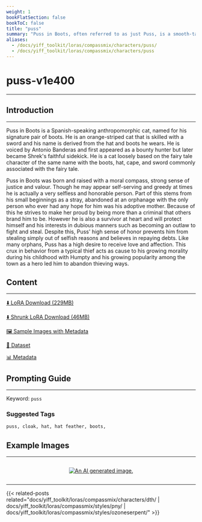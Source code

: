 ```yaml
---
weight: 1
bookFlatSection: false
bookToC: false
title: "puss"
summary: "Puss in Boots, often referred to as just Puss, is a smooth-talking, swashbuckling ginger-striped cat with a Spanish accent, skilled with a sword, and known for his charming personality and his ability to distract enemies with his \"cute eyes\"."
aliases:
  - /docs/yiff_toolkit/loras/compassmix/characters/puss/
  - /docs/yiff_toolkit/loras/compassmix/characters/puss
---
```


<!--markdownlint-disable MD025 MD033 -->

# puss-v1e400

---

## Introduction

---

Puss in Boots is a Spanish-speaking anthropomorphic cat, named for his signature pair of boots. He is an orange-striped cat that is skilled with a sword and his name is derived from the hat and boots he wears. He is voiced by Antonio Banderas and first appeared as a bounty hunter but later became Shrek's faithful sidekick. He is a cat loosely based on the fairy tale character of the same name with the boots, hat, cape, and sword commonly associated with the fairy tale.

Puss in Boots was born and raised with a moral compass, strong sense of justice and valour. Though he may appear self-serving and greedy at times he is actually a very selfless and honorable person. Part of this stems from his small beginnings as a stray, abandoned at an orphanage with the only person who ever had any hope for him was his adoptive mother. Because of this he strives to make her proud by being more than a criminal that others brand him to be. However he is also a survivor at heart and will protect himself and his interests in dubious manners such as becoming an outlaw to fight and steal. Despite this, Puss' high sense of honor prevents him from stealing simply out of selfish reasons and believes in repaying debts. Like many orphans, Puss has a high desire to receive love and affection. This crux in behavior from a typical thief acts as cause to his growing morality during his childhood with Humpty and his growing popularity among the town as a hero led him to abandon thieving ways.

## Content

---

[⬇️ LoRA Download (229MB)](https://huggingface.co/k4d3/yiff_toolkit/resolve/main/compass_loras/puss-v1e400/puss-v1e400.safetensors?download=true)

[⬇️ Shrunk LoRA Download (46MB)](https://huggingface.co/k4d3/yiff_toolkit/resolve/main/compass_loras/puss-v1e400/puss-v1e400_frockpt1_th-3.55.safetensors?download=true)

[🖼️ Sample Images with Metadata](https://huggingface.co/k4d3/yiff_toolkit/tree/main/static/puss-compass)

[📐 Dataset](https://huggingface.co/datasets/k4d3/furry/tree/main/puss)

[📊 Metadata](https://huggingface.co/k4d3/yiff_toolkit/raw/main/compass_loras/puss-v1e400/puss-v1e400.json)

## Prompting Guide

---

Keyword: `puss`

### Suggested Tags

```md
puss, cloak, hat, hat feather, boots,
```

## Example Images

---
<!-- ⚠️ TODO: Small versions! -->

<div style="display: flex; justify-content: center;">

[![An AI generated image.](https://huggingface.co/k4d3/yiff_toolkit/resolve/main/compass_loras/puss-v1e400/puss_000400_01_20240709175442_1.png?download=true)](https://huggingface.co/k4d3/yiff_toolkit/resolve/main/compass_loras/puss-v1e400/puss_000400_01_20240709175442_1.png?download=true)

</div>

---

<!--
HUGO_SEARCH_EXCLUDE_START
-->
{{< related-posts related="docs/yiff_toolkit/loras/compassmix/characters/dth/ | docs/yiff_toolkit/loras/compassmix/styles/pny/ | docs/yiff_toolkit/loras/compassmix/styles/ozoneserpent/" >}}
<!--
HUGO_SEARCH_EXCLUDE_END
-->
